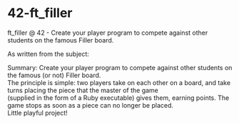 # 42-ft_filler
ft_filler @ 42 - Create your player program to compete against other students on the famous Filler board. 

As written from the subject:  

Summary: Create your player program to compete against other students on the famous (or not) Filler board.   
The principle is simple: two players take on each other on a board, and take turns placing the piece that the master of the game   
(supplied in the form of a Ruby executable) gives them, earning points. The game stops as soon as a piece can no longer be placed.   
Little playful project!

